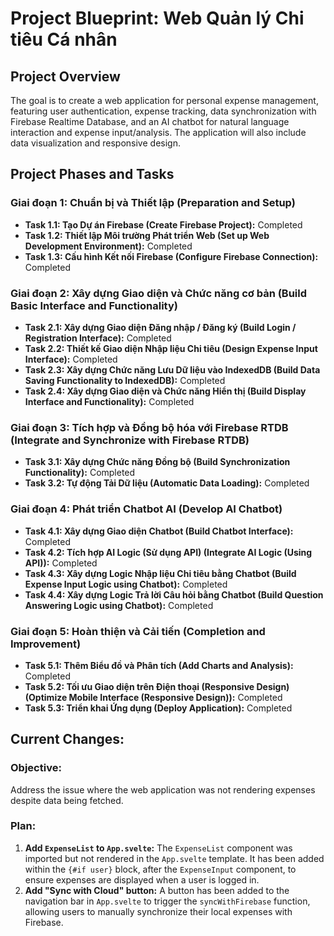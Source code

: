 # Project Blueprint: Web Quản lý Chi tiêu Cá nhân

## Project Overview

The goal is to create a web application for personal expense management, featuring user authentication, expense tracking, data synchronization with Firebase Realtime Database, and an AI chatbot for natural language interaction and expense input/analysis. The application will also include data visualization and responsive design.

## Project Phases and Tasks

### Giai đoạn 1: Chuẩn bị và Thiết lập (Preparation and Setup)
*   **Task 1.1: Tạo Dự án Firebase (Create Firebase Project):** Completed
*   **Task 1.2: Thiết lập Môi trường Phát triển Web (Set up Web Development Environment):** Completed
*   **Task 1.3: Cấu hình Kết nối Firebase (Configure Firebase Connection):** Completed

### Giai đoạn 2: Xây dựng Giao diện và Chức năng cơ bản (Build Basic Interface and Functionality)
*   **Task 2.1: Xây dựng Giao diện Đăng nhập / Đăng ký (Build Login / Registration Interface):** Completed
*   **Task 2.2: Thiết kế Giao diện Nhập liệu Chi tiêu (Design Expense Input Interface):** Completed
*   **Task 2.3: Xây dựng Chức năng Lưu Dữ liệu vào IndexedDB (Build Data Saving Functionality to IndexedDB):** Completed
*   **Task 2.4: Xây dựng Giao diện và Chức năng Hiển thị (Build Display Interface and Functionality):** Completed

### Giai đoạn 3: Tích hợp và Đồng bộ hóa với Firebase RTDB (Integrate and Synchronize with Firebase RTDB)
*   **Task 3.1: Xây dựng Chức năng Đồng bộ (Build Synchronization Functionality):** Completed
*   **Task 3.2: Tự động Tải Dữ liệu (Automatic Data Loading):** Completed

### Giai đoạn 4: Phát triển Chatbot AI (Develop AI Chatbot)
*   **Task 4.1: Xây dựng Giao diện Chatbot (Build Chatbot Interface):** Completed
*   **Task 4.2: Tích hợp AI Logic (Sử dụng API) (Integrate AI Logic (Using API)):** Completed
*   **Task 4.3: Xây dựng Logic Nhập liệu Chi tiêu bằng Chatbot (Build Expense Input Logic using Chatbot):** Completed
*   **Task 4.4: Xây dựng Logic Trả lời Câu hỏi bằng Chatbot (Build Question Answering Logic using Chatbot):** Completed

### Giai đoạn 5: Hoàn thiện và Cải tiến (Completion and Improvement)
*   **Task 5.1: Thêm Biểu đồ và Phân tích (Add Charts and Analysis):** Completed
*   **Task 5.2: Tối ưu Giao diện trên Điện thoại (Responsive Design) (Optimize Mobile Interface (Responsive Design)):** Completed
*   **Task 5.3: Triển khai Ứng dụng (Deploy Application):** Completed

## Current Changes:

### Objective:
Address the issue where the web application was not rendering expenses despite data being fetched.

### Plan:
1.  **Add `ExpenseList` to `App.svelte`:** The `ExpenseList` component was imported but not rendered in the `App.svelte` template. It has been added within the `{#if user}` block, after the `ExpenseInput` component, to ensure expenses are displayed when a user is logged in.
2.  **Add "Sync with Cloud" button:** A button has been added to the navigation bar in `App.svelte` to trigger the `syncWithFirebase` function, allowing users to manually synchronize their local expenses with Firebase.
